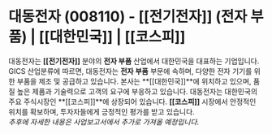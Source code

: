 # 대동전자 (008110) - **[[전기전자]]** (전자 부품) | **[[대한민국]]** | **[[코스피]]**

대동전자는 **[[전기전자]]** 분야의 **전자 부품** 산업에서 대한민국을 대표하는 기업입니다. GICS 산업분류에 따르면, 대동전자는 **전자 부품** 부문에 속하며, 다양한 전자 기기를 위한 부품을 제조 및 공급하고 있습니다. 본사는 **[[대한민국]]**에 위치하고 있으며, 품질 높은 제품과 기술력으로 고객의 요구에 부응하고 있습니다. 대동전자는 대한민국의 주요 주식시장인 **[[코스피]]**에 상장되어 있습니다. **[[코스피]]** 시장에서 안정적인 위치를 확보하며, 투자자들에게 긍정적인 평가를 받고 있습니다.  
_추후에 자세한 내용은 사업보고서에서 추가로 가져올 예정입니다._
